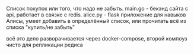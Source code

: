 Список покупок или того, что надо не забыть.
main.go - бекэнд сайта с api, работает в связке с redis.
alice.py - flask приложение для навыков Алисы, умеет добавить в определённый список, или прочитать всё из списка "купить/не забыть"

всё это дело разворачивается через docker-compose,
второй компоуз чисто для репликации редиса
